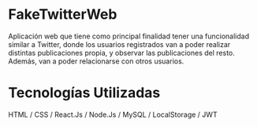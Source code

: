 # FakeTwitterWeb
Aplicación web que tiene como principal finalidad tener una funcionalidad similar a Twitter, donde los usuarios registrados van a poder realizar distintas publicaciones propia, y observar las publicaciones del resto. Además, van a poder relacionarse con otros usuarios.

# Tecnologías Utilizadas
HTML / CSS / React.Js / Node.Js / MySQL / LocalStorage / JWT
